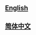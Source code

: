 ## <a href='https://mmtracking.readthedocs.io/en/latest/'>English</a>

## <a href='https://mmtracking.readthedocs.io/zh_CN/latest/'>简体中文</a>
